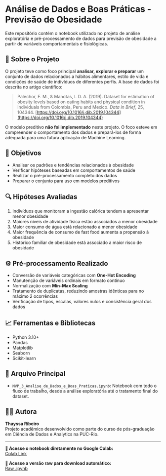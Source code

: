 # Análise de Dados e Boas Práticas - Previsão de Obesidade

Este repositório contém o notebook utilizado no projeto de análise exploratória e pré-processamento de dados para previsão de obesidade a partir de variáveis comportamentais e fisiológicas.

## 📘 Sobre o Projeto

O projeto teve como foco principal **analisar, explorar e preparar** um conjunto de dados relacionados a hábitos alimentares, estilo de vida e condições de saúde de indivíduos de diferentes perfis. A base de dados foi descrita no artigo científico:

> Palechor, F. M., & Manotas, I. D. A. (2019). Dataset for estimation of obesity levels based on eating habits and physical condition in individuals from Colombia, Peru and Mexico. *Data in Brief*, 25, 104344. [https://doi.org/10.1016/j.dib.2019.104344](https://doi.org/10.1016/j.dib.2019.104344)

O modelo preditivo **não foi implementado** neste projeto. O foco esteve em compreender o comportamento dos dados e prepará-los de forma adequada para uma futura aplicação de Machine Learning.

## 🧪 Objetivos

- Analisar os padrões e tendências relacionados à obesidade
- Verificar hipóteses baseadas em comportamentos de saúde
- Realizar o pré-processamento completo dos dados
- Preparar o conjunto para uso em modelos preditivos

## 🔍 Hipóteses Avaliadas

1. Indivíduos que monitoram a ingestão calórica tendem a apresentar menor obesidade
2. Maiores níveis de atividade física estão associados a menor obesidade
3. Maior consumo de água está relacionado a menor obesidade
4. Maior frequência de consumo de fast food aumenta a propensão à obesidade
5. Histórico familiar de obesidade está associado a maior risco de obesidade

## ⚙️ Pré-processamento Realizado

- Conversão de variáveis categóricas com **One-Hot Encoding**
- Manutenção de variáveis ordinais em formato contínuo
- Normalização com **Min-Max Scaling**
- Tratamento de duplicatas, reduzindo amostras idênticas para no máximo 2 ocorrências
- Verificação de tipos, escalas, valores nulos e consistência geral dos dados

## 📈 Ferramentas e Bibliotecas

- Python 3.10+
- Pandas
- Matplotlib
- Seaborn
- Scikit-learn

## 📎 Arquivo Principal

- `MVP_3_Analise_de_Dados_e_Boas_Praticas.ipynb`: Notebook com todo o fluxo de trabalho, desde a análise exploratória até o tratamento final do dataset.

## 👩‍💻 Autora

**Thayssa Ribeiro**  
Projeto acadêmico desenvolvido como parte do curso de pós-graduação em Ciência de Dados e Analytics na PUC-Rio.

---

**🔗 Acesse o notebook diretamente no Google Colab:**  
[Colab Link](https://colab.research.google.com/github/TPRibeiro/mvp_ADeBP/blob/main/MVP_3_Analise_de_Dados_e_Boas_Praticas.ipynb)

**📄 Acesse a versão raw para download automático:**  
[Raw .ipynb](https://raw.githubusercontent.com/TPRibeiro/mvp_ADeBP/refs/heads/main/MVP_3_Analise_de_Dados_e_Boas_Praticas.ipynb)

